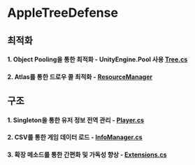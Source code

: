 # AppleTreeDefense

## 최적화
#### 1. Object Pooling을 통한 최적화 - UnityEngine.Pool 사용 [Tree.cs](https://github.com/SeongWook-Jo/AppleTreeDefense/blob/master/Assets/Scripts/Scene/Stage/Tree.cs)
#### 2. Atlas를 통한 드로우 콜 최적화 - [ResourceManager](https://github.com/SeongWook-Jo/AppleTreeDefense/blob/master/Assets/Scripts/Managers/ResourceManager.cs)

## 구조
#### 1. Singleton을 통한 유저 정보 전역 관리 - [Player.cs](https://github.com/SeongWook-Jo/AppleTreeDefense/blob/master/Assets/Scripts/Instance/Player.cs)
#### 2. CSV를 통한 게임 데이터 로드 - [InfoManager.cs](https://github.com/SeongWook-Jo/AppleTreeDefense/blob/master/Assets/Scripts/Info/InfoManager.cs)
#### 3. 확장 메소드를 통한 간편화 및 가독성 향상 - [Extensions.cs](https://github.com/SeongWook-Jo/AppleTreeDefense/blob/master/Assets/Scripts/Managers/Extensions.cs)